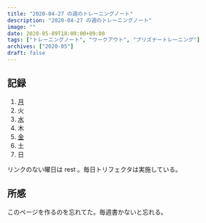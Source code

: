 ```yaml
---
title: "2020-04-27 の週のトレーニングノート"
description: "2020-04-27 の週のトレーニングノート"
image: ""
date: 2020-05-09T18:00:00+09:00
tags: ["トレーニングノート", "ワークアウト", "プリズナートレーニング"]
archives: ["2020-05"]
draft: false
---
```

## 記録

1. [月](https://scrapbox.io/tbsmcd-memo/2020-04-27)
1. 火
1. [水](https://scrapbox.io/tbsmcd-memo/2020-04-29)
1. 木
1. [金](https://scrapbox.io/tbsmcd-memo/2020-05-01)
1. 土
1. 日

リンクのない曜日は rest 。毎日トリフェクタは実施している。

## 所感

このページを作るのを忘れてた。毎週書かないと忘れる。
